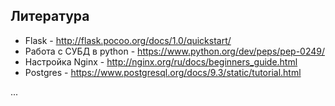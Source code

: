 ## Литература

* Flask - http://flask.pocoo.org/docs/1.0/quickstart/
* Работа с СУБД в python - https://www.python.org/dev/peps/pep-0249/
* Настройка Nginx - http://nginx.org/ru/docs/beginners_guide.html  
* Postgres - https://www.postgresql.org/docs/9.3/static/tutorial.html

...
